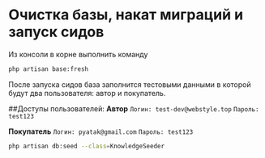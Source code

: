 # Очистка базы, накат миграций и запуск сидов

Из консоли в корне выполнить команду

```bash
php artisan base:fresh
```

После запуска сидов база заполнится тестовыми данными в которой будут два пользователя: автор и покупатель.

##Доступы пользователей:
**Автор**
`Логин: test-dev@webstyle.top`
`Пароль: test123`

**Покупатель**
`Логин: pyatak@gmail.com`
`Пароль: test123`

```bash 
php artisan db:seed --class=KnowledgeSeeder
```